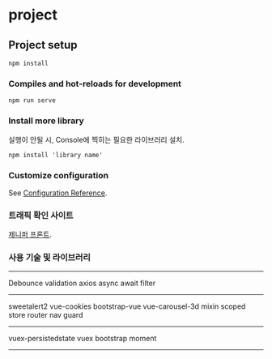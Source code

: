 # project

## Project setup
```
npm install
```

### Compiles and hot-reloads for development
```
npm run serve
```

### Install more library
실행이 안될 시, Console에 찍히는 필요한 라이브러리 설치.
```
npm install 'library name'
```


### Customize configuration
See [Configuration Reference](https://cli.vuejs.org/config/).


### 트래픽 확인 사이트
[제니퍼 프론트](https://front.jennifersoft.com/).

### 사용 기술 및 라이브러리

---

Debounce
validation
axios
async await
filter

---

sweetalert2
vue-cookies
bootstrap-vue
vue-carousel-3d
mixin
scoped
store
router nav guard

---

vuex-persistedstate
vuex
bootstrap
moment

---
